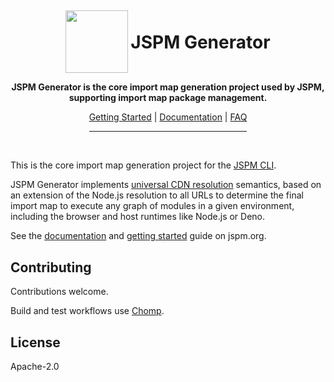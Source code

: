<div align="center">
  <img style="display: inline-block; width: 100px; vertical-align: middle; margin-top: -1em;" src="https://jspm.org/jspm.png"/>
  <h1 style="display: inline-block">JSPM Generator</h1>
<p><strong>JSPM Generator is the core import map generation project used by JSPM, supporting import map package management.</strong></p>
<a href="https://jspm.org/docs/getting-started">Getting Started</a> | <a href="https://jspm.org/docs/generator">Documentation</a> | <a href="https://jspm.org/faq">FAQ</a>
<br />
<hr style="width:50%"/>
</div>
<br />

This is the core import map generation project for the [JSPM CLI](https://github.com/jspm/jspm).

JSPM Generator implements [universal CDN resolution](https://jspm.org/docs/cdn-resolution.md) semantics, based on an extension of the Node.js resolution to all URLs to determine the final import map to execute any graph of modules in a given environment, including the browser and host runtimes like Node.js or Deno.

See the [documentation](https://jspm.org/docs/generator) and [getting started](https://jspm.org/docs/getting-started) guide on jspm.org.

## Contributing

Contributions welcome.

Build and test workflows use [Chomp](https://chompbuild.com).

## License

Apache-2.0
